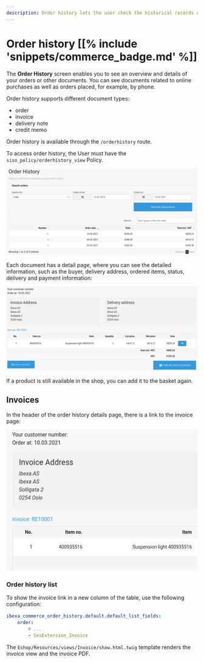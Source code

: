 ```yaml
---
description: Order history lets the user check the historical records of all their orders.
---
```


# Order history [[% include 'snippets/commerce_badge.md' %]]

The **Order History** screen enables you to see an overview and details of your orders or other documents.
You can see documents related to online purchases as well as orders placed, for example, by phone.

Order history supports different document types:

- order
- invoice
- delivery note
- credit memo

Order history is available through the `/orderhistory` route.

To access order history, the User must have the `siso_policy/orderhistory_view` Policy.

![](../img/orderhistory.png)

Each document has a detail page, where you can see the detailed information, such as the buyer, delivery address, ordered items, status, delivery and payment information:

![](../img/orderhistory_detail.png)

If a product is still available in the shop, you can add it to the basket again. 

## Invoices

In the header of the order history details page, there is a link to the invoice page:

![](../img/orderhistory_invoice.png)

### Order history list

To show the invoice link in a new column of the table, use the following configuration:

``` yaml
ibexa_commerce_order_history.default.default_list_fields:
    order:  
        # ...
        - SesExtension_Invoice
```

The `Eshop/Resources/views/Invoice/show.html.twig` template renders the invoice view and the invoice PDF.
